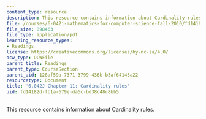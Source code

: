 ```yaml
---
content_type: resource
description: This resource contains information about Cardinality rules.
file: /courses/6-042j-mathematics-for-computer-science-fall-2010/fd14182dfb1a679eda5cbd38c48c8bb5_MIT6_042JF10_chap11.pdf
file_size: 898463
file_type: application/pdf
learning_resource_types:
- Readings
license: https://creativecommons.org/licenses/by-nc-sa/4.0/
ocw_type: OCWFile
parent_title: Readings
parent_type: CourseSection
parent_uid: 128af59a-7371-3799-436b-b5af64143a22
resourcetype: Document
title: '6.042J Chapter 11: Cardinality rules'
uid: fd14182d-fb1a-679e-da5c-bd38c48c8bb5
---
```

This resource contains information about Cardinality rules.